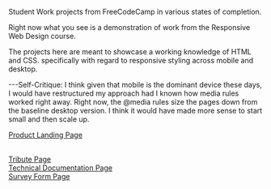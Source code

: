 Student Work projects from FreeCodeCamp in various states of completion. 

Right now what you see is a demonstration of work from the Responsive Web Design course.

The projects here are meant to showcase a working knowledge of HTML and CSS. specifically with regard to responsive styling across mobile and desktop.

---Self-Critique: I think given that mobile is the dominant device these days, I would have restructured my approach had I known how media rules worked right away.
    Right now, the @media rules size the pages down from the baseline desktop version. 
    I think it would have made more sense to start small and then scale up.

<a href='Product Landing Page/index.html'>Product Landing Page</a>  

<br>
<a href='Tribute Page/index.html'>Tribute Page</a>  

<br>
<a href='Technical Documentation Page/index.html'>Technical Documentation Page</a>  

<br>
<a href='Survey Form Page/index.html'>Survey Form Page</a>  

